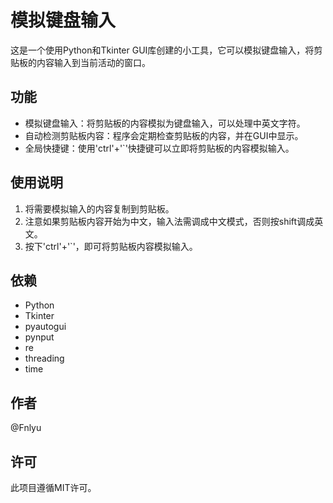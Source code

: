  # 模拟键盘输入

这是一个使用Python和Tkinter GUI库创建的小工具，它可以模拟键盘输入，将剪贴板的内容输入到当前活动的窗口。

## 功能

- 模拟键盘输入：将剪贴板的内容模拟为键盘输入，可以处理中英文字符。
- 自动检测剪贴板内容：程序会定期检查剪贴板的内容，并在GUI中显示。
- 全局快捷键：使用'ctrl'+'`'快捷键可以立即将剪贴板的内容模拟输入。

## 使用说明

1. 将需要模拟输入的内容复制到剪贴板。
2. 注意如果剪贴板内容开始为中文，输入法需调成中文模式，否则按shift调成英文。
3. 按下'ctrl'+'`'，即可将剪贴板内容模拟输入。

## 依赖

- Python
- Tkinter
- pyautogui
- pynput
- re
- threading
- time

## 作者

@Fnlyu

## 许可

此项目遵循MIT许可。
